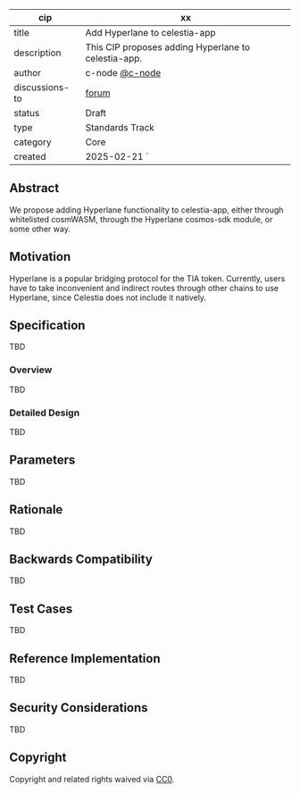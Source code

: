 | cip           | xx                                                                                         |
|---------------|--------------------------------------------------------------------------------------------|
| title         | Add Hyperlane to celestia-app                                                              |
| description   | This CIP proposes adding Hyperlane to celestia-app.                                        |
| author        | c-node [@c-node](https://github.com/S1nus)                                                 |
| discussions-to | [forum](https://forum.celestia.org/t/cip-add-hyperlane-bridging/1909)                     |                                                                     |
| status        | Draft                                                                                      |
| type          | Standards Track                                                                            |
| category      | Core                                                                                       |
| created       | 2025-02-21                                                                                `|

## Abstract

We propose adding Hyperlane functionality to celestia-app, either through whitelisted cosmWASM, through the Hyperlane cosmos-sdk module, or some other way.

## Motivation

Hyperlane is a popular bridging protocol for the TIA token. Currently, users have to take inconvenient and indirect routes through other chains to use Hyperlane, since Celestia does not include it natively.


## Specification

TBD

### Overview

TBD

### Detailed Design

TBD

## Parameters

TBD

## Rationale

TBD

## Backwards Compatibility

TBD

## Test Cases

TBD

## Reference Implementation

TBD

## Security Considerations

TBD
## Copyright


Copyright and related rights waived via [CC0](https://github.com/celestiaorg/CIPs/blob/main/LICENSE).
